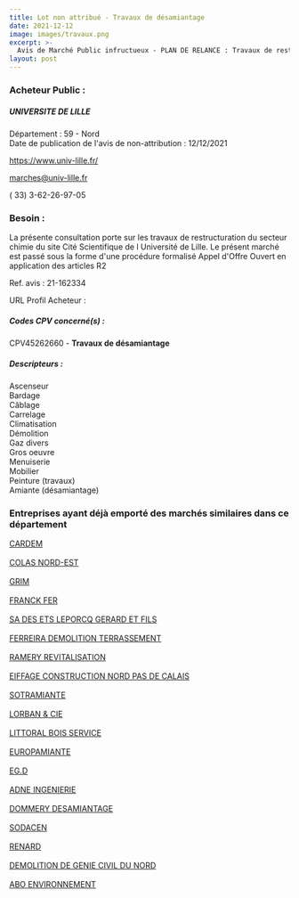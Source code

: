 ```yaml
---
title: Lot non attribué - Travaux de désamiantage
date: 2021-12-12
image: images/travaux.png
excerpt: >-
  Avis de Marché Public infructueux - PLAN DE RELANCE : Travaux de restructuration du secteur chimie du site Cité Scientifique de l Université de Lille.
layout: post
---
```


### Acheteur Public :
##### UNIVERSITE DE LILLE
Département : 59 - Nord<br/>
Date de publication de l'avis de non-attribution : 12/12/2021


https://www.univ-lille.fr/

marches@univ-lille.fr

( 33) 3-62-26-97-05
### Besoin :

La présente consultation porte sur les travaux de restructuration du secteur chimie du site Cité Scientifique de l Université de Lille. Le présent marché est passé sous la forme d'une procédure formalisé Appel d'Offre Ouvert en application des articles R2

Ref. avis : 21-162334

URL Profil Acheteur : 

##### Codes CPV concerné(s) :
CPV45262660 - **Travaux de désamiantage** <br/>

##### Descripteurs :
Ascenseur <br/>
Bardage <br/>
Câblage <br/>
Carrelage <br/>
Climatisation <br/>
Démolition <br/>
Gaz divers <br/>
Gros oeuvre <br/>
Menuiserie <br/>
Mobilier <br/>
Peinture (travaux) <br/>
Amiante (désamiantage) <br/>

### Entreprises ayant déjà emporté des marchés similaires dans ce département
<a href="/entreprise-544/siren-303890081">CARDEM</a><br/><br/>
<a href="/entreprise-547/siren-329198337">COLAS NORD-EST</a><br/><br/>
<a href="/entreprise-547/siren-329745442">GRIM</a><br/><br/>
<a href="/entreprise-548/siren-339094575">FRANCK FER</a><br/><br/>
<a href="/entreprise-549/siren-341208312">SA DES ETS LEPORCQ GERARD ET FILS</a><br/><br/>
<a href="/entreprise-550/siren-350753943">FERREIRA DEMOLITION TERRASSEMENT</a><br/><br/>
<a href="/entreprise-552/siren-381753490">RAMERY REVITALISATION</a><br/><br/>
<a href="/entreprise-556/siren-407904374">EIFFAGE CONSTRUCTION NORD PAS DE CALAIS</a><br/><br/>
<a href="/entreprise-557/siren-413741141">SOTRAMIANTE</a><br/><br/>
<a href="/entreprise-562/siren-447220096">LORBAN & CIE</a><br/><br/>
<a href="/entreprise-562/siren-448687897">LITTORAL BOIS SERVICE</a><br/><br/>
<a href="/entreprise-569/siren-510872435">EUROPAMIANTE</a><br/><br/>
<a href="/entreprise-570/siren-519459309">EG.D</a><br/><br/>
<a href="/entreprise-570/siren-520993478">ADNE INGENIERIE</a><br/><br/>
<a href="/entreprise-571/siren-529287641">DOMMERY DESAMIANTAGE</a><br/><br/>
<a href="/entreprise-571/siren-533308599">SODACEN</a><br/><br/>
<a href="/entreprise-573/siren-643650799">RENARD</a><br/><br/>
<a href="/entreprise-573/siren-708800628">DEMOLITION DE GENIE CIVIL DU NORD</a><br/><br/>
<a href="/entreprise-576/siren-797476058">ABO ENVIRONNEMENT</a><br/><br/>
